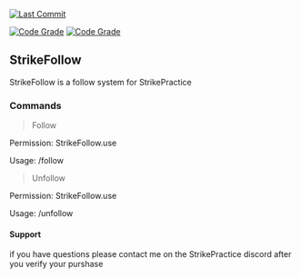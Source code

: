 [![Last Commit](https://badgen.net/github/last-commit/iiAhmedYT/StrikeFollow)](https://www.iiahmed.dev)

[![Code Grade](https://api.codiga.io/project/30767/status/svg)](https://www.iiahmed.dev)
[![Code Grade](https://api.codiga.io/project/30767/score/svg)](https://www.iiahmed.dev)

## StrikeFollow
 StrikeFollow is a follow system for StrikePractice

### Commands

> Follow

Permission: StrikeFollow.use

Usage: /follow <playername>

> Unfollow

Permission: StrikeFollow.use

Usage: /unfollow


#### Support
 if you have questions please contact me on the StrikePractice discord after you verify your purshase
